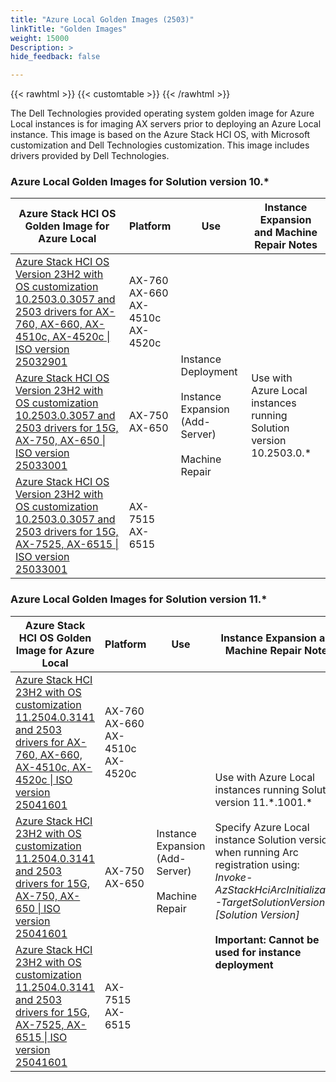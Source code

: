 ```yaml
---
title: "Azure Local Golden Images (2503)"
linkTitle: "Golden Images"
weight: 15000
Description: >
hide_feedback: false

---
```


{{< rawhtml >}}
{{< customtable >}}
{{< /rawhtml >}}

The Dell Technologies provided operating system golden image for Azure Local instances is for imaging AX servers prior to deploying an Azure Local instance. This image is based on the Azure Stack HCI OS, with Microsoft customization and Dell Technologies customization. This image includes drivers provided by Dell Technologies.

### Azure Local Golden Images for Solution version 10.*
<table>
<thead>
<tr>
<th>Azure Stack HCI OS Golden Image for Azure Local</th>
<th>Platform</th>
<th>Use</th>
<th>Instance Expansion and Machine Repair Notes</th>
</tr>
</thead>
<tbody>
<tr>
<td><a href="https://www.dell.com/support/home/en-us/drivers/driversdetails?driverid=00F66">Azure Stack HCI OS Version 23H2 with OS customization 10.2503.0.3057 and 2503 drivers for AX-760, AX-660, AX-4510c, AX-4520c | ISO version 25032901</a></td>
<td>AX-760<br>AX-660<br>AX-4510c<br>AX-4520c</td>
<td rowspan='3'>Instance Deployment<br><br>Instance Expansion (Add-Server)<br><br>Machine Repair</td>
<td rowspan='3'>Use with Azure Local instances running Solution version 10.2503.0.*</td>
</tr>
<tr>
<td><a href="https://www.dell.com/support/home/en-us/drivers/driversdetails?driverid=7R82Y">Azure Stack HCI OS Version 23H2 with OS customization 10.2503.0.3057 and 2503 drivers for 15G, AX-750, AX-650 | ISO version 25033001</a></td>
<td>AX-750<br>AX-650</td>
</tr>
<tr>
<td><a href="https://www.dell.com/support/home/en-us/drivers/driversdetails?driverid=00Y5P">Azure Stack HCI OS Version 23H2 with OS customization 10.2503.0.3057 and 2503 drivers for 15G, AX-7525, AX-6515 | ISO version 25033001</a></td>
<td>AX-7515<br>AX-6515</td>
</tr>
</tbody>
</table>

### Azure Local Golden Images for Solution version 11.*
<table>
<thead>
<tr>
<th>Azure Stack HCI OS Golden Image for Azure Local</th>
<th>Platform</th>
<th>Use</th>
<th>Instance Expansion and Machine Repair Notes</th>
</tr>
</thead>
<tbody>
<tr>
<td><a href="https://www.dell.com/support/home/en-us/drivers/driversdetails?driverid=NCYPH">Azure Stack HCI 23H2 with OS customization 11.2504.0.3141 and 2503 drivers for AX-760, AX-660, AX-4510c, AX-4520c | ISO version 25041601</a></td>
<td>AX-760<br>AX-660<br>AX-4510c<br>AX-4520c</td>
<td rowspan='3'>Instance Expansion (Add-Server)<br><br>Machine Repair</td>
<td rowspan='3'>Use with Azure Local instances running Solution version 11.*.1001.*<br><br>Specify Azure Local instance Solution version when running Arc registration using:<br><i>Invoke-AzStackHciArcInitialization -TargetSolutionVersion [Solution Version]</i><br><br><b>Important: Cannot be used for instance deployment</b></td>
</tr>
<tr>
<td><a href="https://www.dell.com/support/home/en-us/drivers/driversdetails?driverid=MYK83">Azure Stack HCI 23H2 with OS customization 11.2504.0.3141 and 2503 drivers for 15G, AX-750, AX-650 | ISO version 25041601</a></td>
<td>AX-750<br>AX-650</td>
</tr>
<tr>
<td><a href="https://www.dell.com/support/home/en-us/drivers/driversdetails?driverid=HXMPM">Azure Stack HCI 23H2 with OS customization 11.2504.0.3141 and 2503 drivers for 15G, AX-7525, AX-6515 | ISO version 25041601</a></td>
<td>AX-7515<br>AX-6515</td>
</tr>
</tbody>
</table>
